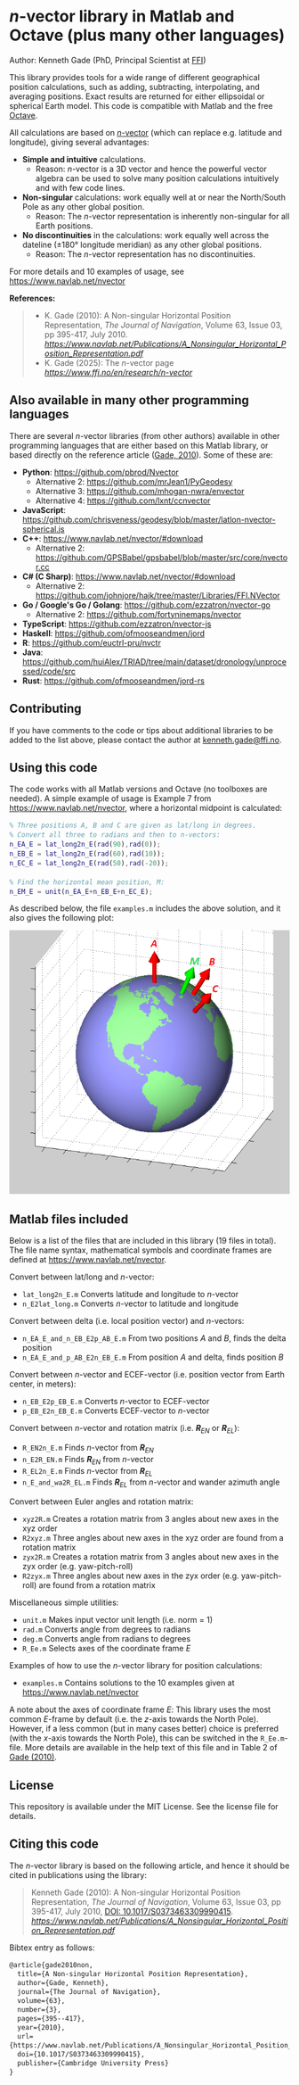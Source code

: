 # *n*-vector library in Matlab and Octave (plus many other languages)
Author: Kenneth Gade (PhD, Principal Scientist at [FFI](https://www.ffi.no/en))

This library provides tools for a wide range of different geographical position calculations, such as adding, subtracting, interpolating, and averaging positions. Exact results are returned for either ellipsoidal or spherical Earth model. This code is compatible with Matlab and the free [Octave](https://octave.org/).

All calculations are based on [*n*-vector](https://www.navlab.net/nvector) (which can replace e.g. latitude and longitude), giving several advantages:

* **Simple and intuitive** calculations.
  * Reason: *n*-vector is a 3D vector and hence the powerful vector algebra can be used to solve many position calculations intuitively and with few code lines.
* **Non-singular** calculations: work equally well at or near the North/South Pole as any other global position.
  * Reason: The *n*-vector representation is inherently non-singular for all Earth positions.
* **No discontinuities** in the calculations:  work equally well across the dateline (±180° longitude meridian) as any other global positions.
  * Reason: The *n*-vector representation has no discontinuities.

For more details and 10 examples of usage, see https://www.navlab.net/nvector 

**References:** 
> * K. Gade (2010): A Non-singular Horizontal Position Representation, *The Journal of Navigation*, Volume 63, Issue 03, pp 395-417, July 2010. *<https://www.navlab.net/Publications/A_Nonsingular_Horizontal_Position_Representation.pdf>*
> * K. Gade (2025): The *n*-vector page *<https://www.ffi.no/en/research/n-vector>*


## Also available in many other programming languages

There are several *n*-vector libraries (from other authors) available in other programming languages that are either based on this Matlab library, or based directly on the reference article ([Gade, 2010](https://www.navlab.net/Publications/A_Nonsingular_Horizontal_Position_Representation.pdf)). Some of these are:

* **Python**: https://github.com/pbrod/Nvector
  * Alternative 2: https://github.com/mrJean1/PyGeodesy 
  * Alternative 3: https://github.com/mhogan-nwra/envector
  * Alternative 4: https://github.com/lxnt/ccnvector
* **JavaScript**: https://github.com/chrisveness/geodesy/blob/master/latlon-nvector-spherical.js
* **C++**: https://www.navlab.net/nvector/#download
  * Alternative 2: https://github.com/GPSBabel/gpsbabel/blob/master/src/core/nvector.cc
* **C# (C Sharp)**: https://www.navlab.net/nvector/#download
  * Alternative 2: https://github.com/johnjore/hajk/tree/master/Libraries/FFI.NVector
* **Go / Google's Go / Golang**: https://github.com/ezzatron/nvector-go
  * Alternative 2: https://github.com/fortyninemaps/nvector 
* **TypeScript**: https://github.com/ezzatron/nvector-js
* **Haskell**: https://github.com/ofmooseandmen/jord
* **R**: https://github.com/euctrl-pru/nvctr 
* **Java**: https://github.com/huiAlex/TRIAD/tree/main/dataset/dronology/unprocessed/code/src
* **Rust**: https://github.com/ofmooseandmen/jord-rs

## Contributing
If you have comments to the code or tips about additional libraries to be added to the list above, please contact the author at kenneth.gade@ffi.no.

## Using this code
The code works with all Matlab versions and Octave (no toolboxes are needed). A simple example of usage is Example 7 from https://www.navlab.net/nvector, where a horizontal midpoint is calculated:



```matlab
% Three positions A, B and C are given as lat/long in degrees.
% Convert all three to radians and then to n-vectors:
n_EA_E = lat_long2n_E(rad(90),rad(0));
n_EB_E = lat_long2n_E(rad(60),rad(10));
n_EC_E = lat_long2n_E(rad(50),rad(-20));
 
% Find the horizontal mean position, M:
n_EM_E = unit(n_EA_E+n_EB_E+n_EC_E);
```

As described below, the file `examples.m` includes the above solution, and it also gives the following plot:

![Earth figure from Example 7](/Example7.png?raw=true)


## Matlab files included

Below is a list of the files that are included in this library (19 files in total). The file name syntax, mathematical symbols and coordinate frames are defined at https://www.navlab.net/nvector.

Convert between lat/long and *n*-vector:

* `lat_long2n_E.m` Converts latitude and longitude to *n*-vector
* `n_E2lat_long.m` Converts *n*-vector to latitude and longitude

Convert between delta (i.e. local position vector) and  *n*-vectors:

* `n_EA_E_and_n_EB_E2p_AB_E.m` From two positions *A* and *B*, finds the delta position
* `n_EA_E_and_p_AB_E2n_EB_E.m` From position *A* and delta, finds position *B*

Convert between *n*-vector and ECEF-vector (i.e. position vector from Earth center, in meters):

* `n_EB_E2p_EB_E.m` Converts *n*-vector to ECEF-vector
* `p_EB_E2n_EB_E.m` Converts ECEF-vector to *n*-vector

Convert between *n*-vector and rotation matrix (i.e. ***R***<sub>*EN*</sub> or ***R***<sub>*EL*</sub>):

* `R_EN2n_E.m` Finds *n*-vector from  ***R***<sub>*EN*</sub>
* `n_E2R_EN.m` Finds ***R***<sub>*EN*</sub> from *n*-vector
* `R_EL2n_E.m` Finds *n*-vector from ***R***<sub>*EL*</sub>
* `n_E_and_wa2R_EL.m` Finds ***R***<sub>*EL*</sub> from *n*-vector and wander azimuth angle

Convert between Euler angles and rotation matrix:

* `xyz2R.m` Creates a rotation matrix from 3 angles about new axes in the xyz order
* `R2xyz.m` Three angles about new axes in the xyz order are found from a rotation matrix
* `zyx2R.m` Creates a rotation matrix from 3 angles about new axes in the zyx order (e.g. yaw-pitch-roll)
* `R2zyx.m` Three angles about new axes in the zyx order (e.g. yaw-pitch-roll) are found from a rotation matrix

Miscellaneous simple utilities:

* `unit.m` Makes input vector unit length (i.e. norm = 1)
* `rad.m` Converts angle from degrees to radians
* `deg.m` Converts angle from radians to degrees
* `R_Ee.m` Selects axes of the coordinate frame *E*

Examples of how to use the *n*-vector library for position calculations:

* `examples.m` Contains solutions to the 10 examples given at https://www.navlab.net/nvector

A note about the axes of coordinate frame *E*: This library uses the most common *E*-frame by default (i.e. the *z*-axis towards the North Pole). However, if a less common (but in many cases better) choice is preferred (with the *x*-axis towards the North Pole), this can be switched in the `R_Ee.m`-file. More details are available in the help text of this file and in Table 2 of [Gade (2010)](https://www.navlab.net/Publications/A_Nonsingular_Horizontal_Position_Representation.pdf).

## License
This repository is available under the MIT License. See the license file for details.

## Citing this code
The *n*-vector library is based on the following article, and hence it should be cited in publications using the library:

> Kenneth Gade (2010): A Non-singular Horizontal Position Representation, *The Journal of Navigation*, Volume 63, Issue 03, pp 395-417, July 2010, [DOI: 10.1017/S0373463309990415](https://doi.org/10.1017/S0373463309990415).<br/> 
*<https://www.navlab.net/Publications/A_Nonsingular_Horizontal_Position_Representation.pdf>*

Bibtex entry as follows:
```
@article{gade2010non,
  title={A Non-singular Horizontal Position Representation},
  author={Gade, Kenneth},
  journal={The Journal of Navigation},
  volume={63},
  number={3},
  pages={395--417},
  year={2010},
  url={https://www.navlab.net/Publications/A_Nonsingular_Horizontal_Position_Representation.pdf}, 
  doi={10.1017/S0373463309990415},
  publisher={Cambridge University Press}
}
```
